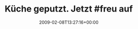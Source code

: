 ---
retweeted: false
source: <a href="http://twitter.com" rel="nofollow">Twitter Web Client</a>
entities:
  hashtags:
  - text: freu
    indices:
    - '21'
    - '26'
  symbols: []
  user_mentions: []
  urls: []
display_text_range:
- '0'
- '83'
favorite_count: '0'
id_str: '1188786127'
truncated: false
retweet_count: '0'
id: '1188786127'
created_at: Sun Feb 08 13:27:16 +0000 2009
favorited: false
full_text: 'Küche geputzt. Jetzt #freu auf den Tag der offenen Tür in der HGB http://is.gd/iOjO'
lang: de
tags:
- freu
- pesos:twitter
date: '2009-02-08T13:27:16+00:00'
src: https://twitter.com/bascht/status/1188786127
original_url: https://twitter.com/bascht/status/1188786127
type: twitter_tweet
text: 'Küche geputzt. Jetzt #freu auf den Tag der offenen Tür in der HGB http://is.gd/iOjO'
title: 'Küche geputzt. Jetzt #freu auf '

---